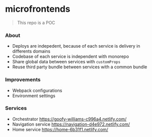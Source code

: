 # microfrontends

> This repo is a POC

### About

- Deploys are indepedent, because of each service is delivery in differents domains
- Codebase of each service is independent with monorepo
- Share global data between services with `customProps`
- Reuse third party bundle between services with a common bundle

### Improvements

- Webpack configurations
- Environment settings

### Services

- Orchestrator https://goofy-williams-c996a4.netlify.com/
- Navigation service https://navigation-d4e972.netlify.com/
- Home service https://home-6b31f1.netlify.com/
